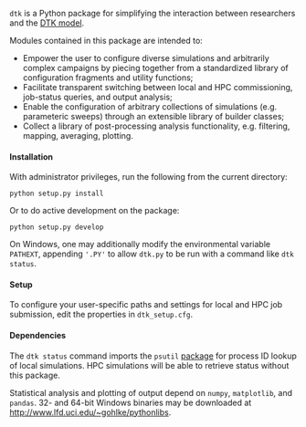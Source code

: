 `dtk` is a Python package for simplifying the interaction between researchers and the [DTK model](http://idmod.org/idmdoc/).

Modules contained in this package are intended to:
- Empower the user to configure diverse simulations and arbitrarily complex campaigns by piecing together from a standardized library of configuration fragments and utility functions; 
- Facilitate transparent switching between local and HPC commissioning, job-status queries, and output analysis;
- Enable the configuration of arbitrary collections of simulations (e.g. parameteric sweeps) through an extensible library of builder classes; 
- Collect a library of post-processing analysis functionality, e.g. filtering, mapping, averaging, plotting.

#### Installation

With administrator privileges, run the following from the current directory:

`python setup.py install`

Or to do active development on the package:

`python setup.py develop`

On Windows, one may additionally modify the environmental variable `PATHEXT`, appending `'.PY'` to allow `dtk.py` to be run with a command like `dtk status`.

#### Setup

To configure your user-specific paths and settings for local and HPC job submission, edit the properties in `dtk_setup.cfg`.

#### Dependencies

The `dtk status` command imports the `psutil` [package](https://pypi.python.org/pypi/psutil) for process ID lookup of local simulations. HPC simulations will be able to retrieve status without this package.

Statistical analysis and plotting of output depend on `numpy`, `matplotlib`, and `pandas`.
32- and 64-bit Windows binaries may be downloaded at http://www.lfd.uci.edu/~gohlke/pythonlibs.
